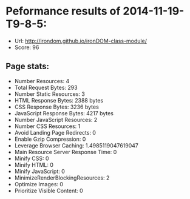 # Peformance results of 2014-11-19-T9-8-5: 
 
- Url: http://irondom.github.io/ironDOM-class-module/
- Score: 96

## Page stats: 
- Number Resources: 4
- Total Request Bytes: 293
- Number Static Resources: 3
- HTML Response Bytes: 2388 bytes 
- CSS Response Bytes: 3236 bytes 
- JavaScript Response Bytes: 4217 bytes 
- Number JavaScript Resources: 2
- Number CSS Resources: 1
- Avoid Landing Page Redirects: 0
- Enable Gzip Compression: 0
- Leverage Browser Caching: 1.4985119047619047
- Main Resource Server Response Time: 0
- Minify CSS: 0
- Minify HTML: 0
- Minify JavaScript: 0
- MinimizeRenderBlockingResources: 2
- Optimize Images: 0
- Prioritize Visible Content: 0

